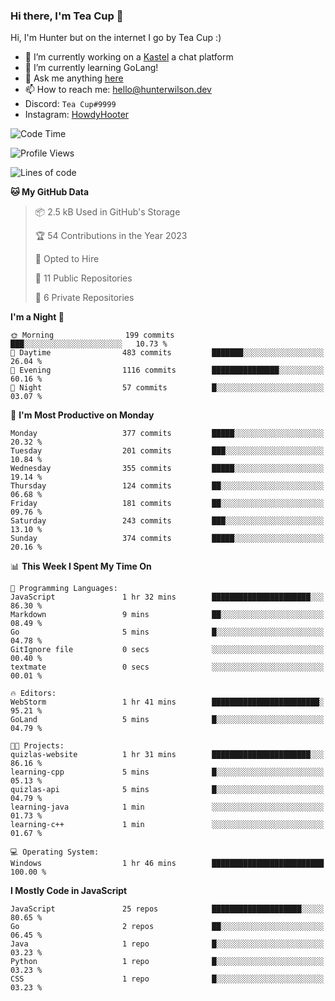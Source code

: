 ### Hi there, I'm Tea Cup 👋 

Hi, I'm Hunter but on the internet I go by Tea Cup :)

- 🔭 I’m currently working on a [Kastel](https://github.com/Kastelll) a chat platform
- 🌱 I’m currently learning GoLang!
- 💬 Ask me anything [here](https://github.com/TheTeaCup/TheTeaCup/issues)
- 📫 How to reach me: [hello@hunterwilson.dev](mailto:hello@hunterwilson.dev)
- Discord: `Tea Cup#9999`
- Instagram: [HowdyHooter](https://instagram.com/HowdyHooter)

<!--START_SECTION:waka-->
![Code Time](http://img.shields.io/badge/Code%20Time-274%20hrs%2051%20mins-blue)

![Profile Views](http://img.shields.io/badge/Profile%20Views-38-blue)

![Lines of code](https://img.shields.io/badge/From%20Hello%20World%20I%27ve%20Written-205.3%20thousand%20lines%20of%20code-blue)

**🐱 My GitHub Data** 

> 📦 2.5 kB Used in GitHub's Storage 
 > 
> 🏆 54 Contributions in the Year 2023
 > 
> 💼 Opted to Hire
 > 
> 📜 11 Public Repositories 
 > 
> 🔑 6 Private Repositories 
 > 
**I'm a Night 🦉** 

```text
🌞 Morning                199 commits         ███░░░░░░░░░░░░░░░░░░░░░░   10.73 % 
🌆 Daytime                483 commits         ███████░░░░░░░░░░░░░░░░░░   26.04 % 
🌃 Evening                1116 commits        ███████████████░░░░░░░░░░   60.16 % 
🌙 Night                  57 commits          █░░░░░░░░░░░░░░░░░░░░░░░░   03.07 % 
```
📅 **I'm Most Productive on Monday** 

```text
Monday                   377 commits         █████░░░░░░░░░░░░░░░░░░░░   20.32 % 
Tuesday                  201 commits         ███░░░░░░░░░░░░░░░░░░░░░░   10.84 % 
Wednesday                355 commits         █████░░░░░░░░░░░░░░░░░░░░   19.14 % 
Thursday                 124 commits         ██░░░░░░░░░░░░░░░░░░░░░░░   06.68 % 
Friday                   181 commits         ██░░░░░░░░░░░░░░░░░░░░░░░   09.76 % 
Saturday                 243 commits         ███░░░░░░░░░░░░░░░░░░░░░░   13.10 % 
Sunday                   374 commits         █████░░░░░░░░░░░░░░░░░░░░   20.16 % 
```


📊 **This Week I Spent My Time On** 

```text
💬 Programming Languages: 
JavaScript               1 hr 32 mins        ██████████████████████░░░   86.30 % 
Markdown                 9 mins              ██░░░░░░░░░░░░░░░░░░░░░░░   08.49 % 
Go                       5 mins              █░░░░░░░░░░░░░░░░░░░░░░░░   04.78 % 
GitIgnore file           0 secs              ░░░░░░░░░░░░░░░░░░░░░░░░░   00.40 % 
textmate                 0 secs              ░░░░░░░░░░░░░░░░░░░░░░░░░   00.01 % 

🔥 Editors: 
WebStorm                 1 hr 41 mins        ████████████████████████░   95.21 % 
GoLand                   5 mins              █░░░░░░░░░░░░░░░░░░░░░░░░   04.79 % 

🐱‍💻 Projects: 
quizlas-website          1 hr 31 mins        ██████████████████████░░░   86.16 % 
learning-cpp             5 mins              █░░░░░░░░░░░░░░░░░░░░░░░░   05.13 % 
quizlas-api              5 mins              █░░░░░░░░░░░░░░░░░░░░░░░░   04.79 % 
learning-java            1 min               ░░░░░░░░░░░░░░░░░░░░░░░░░   01.73 % 
learning-c++             1 min               ░░░░░░░░░░░░░░░░░░░░░░░░░   01.67 % 

💻 Operating System: 
Windows                  1 hr 46 mins        █████████████████████████   100.00 % 
```

**I Mostly Code in JavaScript** 

```text
JavaScript               25 repos            ████████████████████░░░░░   80.65 % 
Go                       2 repos             ██░░░░░░░░░░░░░░░░░░░░░░░   06.45 % 
Java                     1 repo              █░░░░░░░░░░░░░░░░░░░░░░░░   03.23 % 
Python                   1 repo              █░░░░░░░░░░░░░░░░░░░░░░░░   03.23 % 
CSS                      1 repo              █░░░░░░░░░░░░░░░░░░░░░░░░   03.23 % 
```




<!--END_SECTION:waka-->
